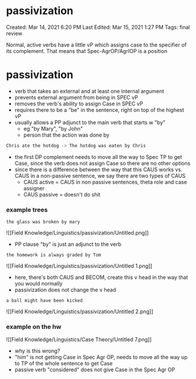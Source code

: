 # passivization

Created: Mar 14, 2021 6:20 PM
Last Edited: Mar 15, 2021 1:27 PM
Tags: final review

Normal, active verbs have a little vP which assigns case to the specifier of its complement. That means that Spec-AgrOP/AgrIOP is a position 

# passivization

- verb that takes an external and at least one internal argument
- prevents external argument from being in SPEC vP
- removes the verb's ability to assign Case in SPEC vP
- requires there to be a "be" in the sentence, right on top of the highest vP
- usually allows a PP adjunct to the main verb that starts w "by"
    - eg "by Mary", "by John"
    - person that the action was done by

```jsx
Chris ate the hotdog -> The hotdog was eaten by Chris
```

- the first DP complement needs to move all the way to Spec TP to get Case, since the verb does not assign Case so there are no other options
- since there is a difference between the way that this CAUS works vs. CAUS in a non-passive sentence, we say there are two types of CAUS
    - CAUS active = CAUS in non passive sentences, theta role and case assigner
    - CAUS passive = doesn't do shit

### example trees

`the glass was broken by mary`

![[Field Knowledge/Linguistics/passivization/Untitled.png]]

- PP clause "by" is just an adjunct to the verb

`the homework is always graded by Tom`

![[Field Knowledge/Linguistics/passivization/Untitled 1.png]]

- here, there's both CAUS and BECOM, create this v head in the way that you would normally
- passivization does not change the v head

`a ball might have been kicked`

![[Field Knowledge/Linguistics/passivization/Untitled 2.png]]

### example on the hw

![[Field Knowledge/Linguistics/Case Theory/Untitled 7.png]]

- why is this wrong?
- "him" is not getting Case in Spec Agr OP, needs to move all the way up to TP of the whole sentence to get Case
- passive verb "considered" does not give Case in the Spec Agr OP